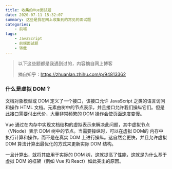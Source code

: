 ```yaml
---
title: 收集的Vue面试题
date: 2020-07-11 15:32:07
summary: 这些是我在网上收集到的常见的面试题
categories:
    - 前端
tags:
    - JavaScript
    - 前端面试题
    - 转载
---
```


> 以下这些题都是我遇到过的，内容摘自网上博客
>
> 摘自知乎：https://zhuanlan.zhihu.com/p/94813362

### 什么是虚拟 DOM？

文档对象模型或 DOM 定义了一个接口，该接口允许 JavaScript 之类的语言访问和操作 HTML 文档。元素由树中的节点表示，并且接口允许我们操纵它们。但是此接口需要付出代价，大量非常频繁的 DOM 操作会使页面速度变慢。

Vue 通过在内存中实现文档结构的虚拟表示来解决此问题，其中虚拟节点（VNode）表示 DOM 树中的节点。当需要操纵时，可以在虚拟 DOM的 内存中执行计算和操作，而不是在真实 DOM 上进行操纵。这自然会更快，并且允许虚拟 DOM 算法计算出最优化的方式来更新实际 DOM 结构。

一旦计算出，就将其应用于实际的 DOM 树，这就提高了性能，这就是为什么基于虚拟 DOM 的框架（例如 Vue 和 React）如此突出的原因。

